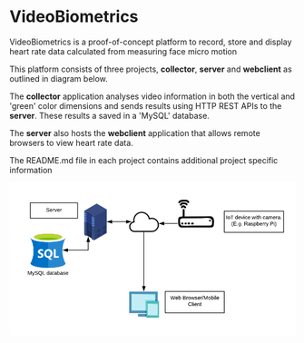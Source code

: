 # VideoBiometrics

VideoBiometrics is a proof-of-concept platform to record, store and display heart rate data calculated from measuring face micro motion

This platform consists of three projects, **collector**, **server** and **webclient** as outlined in diagram below. 

The **collector** application analyses video information in both the vertical and 'green' color dimensions and sends results 
using HTTP REST APIs to the **server**. These results a saved in a 'MySQL' database. 

The **server** also hosts the **webclient** application that allows remote browsers to view heart rate data.

The README.md file in each project contains additional project specific information



![Sample Screen](documentation/VideoBiometrics_Architecture.png)